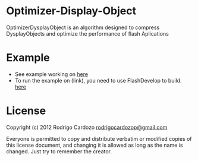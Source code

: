 Optimizer-Display-Object
========================

OptimizerDysplayObject is an algorithm designed to compress DysplayObjects and optimize the performance of flash Aplications

Example
========================
- See example working on [here](https://github.com/cardozo/Optimizer-Display-Object/blob/master/Example/bin/OptimizeDisplayObject.swf?raw=true)
- To run the example on (link), you need to use FlashDevelop to build.
[here](https://github.com/cardozo/Optimizer-Display-Object/blob/master/Example/bin/OptimizeDisplayObject.swf?raw=true)

License
========================
Copyright (c) 2012 Rodrigo Cardozo <rodrigocardozop@gmail.com>

Everyone is permitted to copy and distribute verbatim or modified 
copies of this license document, and changing it is allowed as long 
as the name is changed. Just try to remember the creator.